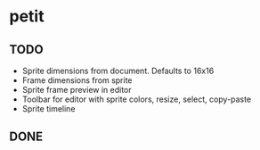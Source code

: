 # petit

## TODO

* Sprite dimensions from document. Defaults to 16x16
* Frame dimensions from sprite
* Sprite frame preview in editor
* Toolbar for editor with sprite colors, resize, select, copy-paste
* Sprite timeline

## DONE
